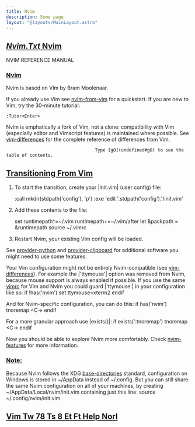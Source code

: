 ```yaml
---
title: Nvim
description: Some page
layout: "@layouts/MainLayout.astro"
---
```



## <a id="" class="section-title" href="#">*Nvim.Txt*	Nvim</a> 

NVIM REFERENCE MANUAL


### <a id="nvim nvim-intro" class="section-title" href="#nvim nvim-intro">Nvim</a>

Nvim is based on Vim by Bram Moolenaar.

If you already use Vim see [nvim-from-vim](/neovim-docs-web/en/neovim/nvim#nvim-from-vim) for a quickstart.
If you are new to Vim, try the 30-minute tutorial:

    :Tutor<Enter>

Nvim is emphatically a fork of Vim, not a clone: compatibility with Vim
(especially editor and Vimscript features) is maintained where possible. See
[vim-differences](undefined#vim-differences) for the complete reference of differences from Vim.

                                      Type [gO](undefined#gO) to see the table of contents.


## <a id="nvim-from-vim" class="section-title" href="#nvim-from-vim">Transitioning From Vim</a> 

1. To start the transition, create your |init.vim| (user config) file:

    :call mkdir(stdpath('config'), 'p')
    :exe 'edit '.stdpath('config').'/init.vim'

2. Add these contents to the file:

    set runtimepath^=~/.vim runtimepath+=~/.vim/after
    let &packpath = &runtimepath
    source ~/.vimrc

3. Restart Nvim, your existing Vim config will be loaded.

See [provider-python](/neovim-docs-web/en/neovim/provider#provider-python) and [provider-clipboard](undefined#provider-clipboard) for additional software you
might need to use some features.

Your Vim configuration might not be entirely Nvim-compatible (see
[vim-differences](undefined#vim-differences)). For example the |'ttymouse'| option was removed from Nvim,
because mouse support is always enabled if possible. If you use the same
[vimrc](undefined#vimrc) for Vim and Nvim you could guard |'ttymouse'| in your configuration
like so:
    if !has('nvim')
        set ttymouse=xterm2
    endif

And for Nvim-specific configuration, you can do this:
    if has('nvim')
        tnoremap <Esc> <C-\><C-n>
    endif

For a more granular approach use |exists()|:
    if exists(':tnoremap')
        tnoremap <Esc> <C-\><C-n>
    endif

Now you should be able to explore Nvim more comfortably. Check [nvim-features](/neovim-docs-web/en/neovim/vim_diff#nvim-features)
for more information.

### <a id="portable-config" class="section-title" href="#portable-config">Note:</a>
Because Nvim follows the XDG [base-directories](undefined#base-directories) standard, configuration on
Windows is stored in ~/AppData instead of ~/.config. But you can still share
the same Nvim configuration on all of your machines, by creating
~/AppData/Local/nvim/init.vim containing just this line:
    source ~/.config/nvim/init.vim


## <a id="" class="section-title" href="#">Vim Tw 78 Ts 8 Et Ft Help Norl</a> 



